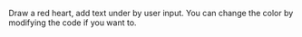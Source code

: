 Draw a red heart, add text under by user input.
You can change the color by modifying the code if you want to.

